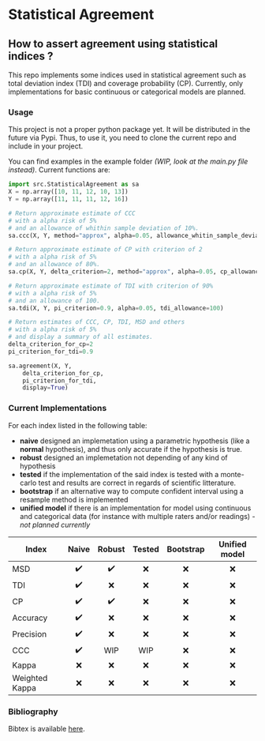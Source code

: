 # Statistical Agreement
## How to assert agreement using statistical indices ?

This repo implements some indices used in statistical agreement such as total deviation index (TDI) and coverage probability (CP). 
Currently, only implementations for basic continuous or categorical models are planned.

### Usage

This project is not a proper python package yet. It will be distributed in the future via Pypi. Thus, to use it, you need to clone the current repo and include in your project.


You can find examples in the example folder *(WIP, look at the main.py file instead)*. Current functions are:
```python
import src.StatisticalAgreement as sa
X = np.array([10, 11, 12, 10, 13])
Y = np.array([11, 11, 11, 12, 16])

# Return approximate estimate of CCC 
# with a alpha risk of 5% 
# and an allowance of whithin sample deviation of 10%.
sa.ccc(X, Y, method="approx", alpha=0.05, allowance_whitin_sample_deviation=0.10)

# Return approximate estimate of CP with criterion of 2
# with a alpha risk of 5% 
# and an allowance of 80%.
sa.cp(X, Y, delta_criterion=2, method="approx", alpha=0.05, cp_allowance=0.8)

# Return approximate estimate of TDI with criterion of 90%
# with a alpha risk of 5% 
# and an allowance of 100.
sa.tdi(X, Y, pi_criterion=0.9, alpha=0.05, tdi_allowance=100)

# Return estimates of CCC, CP, TDI, MSD and others
# with a alpha risk of 5% 
# and display a summary of all estimates.
delta_criterion_for_cp=2
pi_criterion_for_tdi=0.9

sa.agreement(X, Y, 
    delta_criterion_for_cp, 
    pi_criterion_for_tdi, 
    display=True)
```

### Current Implementations

For each index listed in the following table:
- **naive** designed an implemetation using a parametric hypothesis (like a **normal** hypothesis), and thus only accurate if the hypothesis is true.
- **robust** designed an implemetation not depending of any kind of hypothesis 
- **tested** if the implementation of the said index is tested with a monte-carlo test and results are correct in regards of scientific litterature. 
- **bootstrap** if an alternative way to compute confident interval using a resample method is implemented
- **unified model** if there is an implementation for model using continuous and categorical data (for instance with multiple raters and/or readings) - *not planned currently*

|Index | Naive | Robust | Tested | Bootstrap | Unified model | 
|-----|:-:|:-----:|:---:|:----:|:----:|
| MSD |:heavy_check_mark:|:heavy_check_mark:|:x:|:x:|:x:
| TDI |:heavy_check_mark:|:x:|:x:|:x:|:x:
| CP |:heavy_check_mark:|:heavy_check_mark:|:x:|:x:|:x:
| Accuracy |:heavy_check_mark:|:x:|:x:|:x:|:x:
| Precision |:heavy_check_mark:|:x:|:x:|:x:|:x:
| CCC |:heavy_check_mark:|WIP|WIP|:x:|:x:
| Kappa |:x:|:x:|:x:|:x:|:x:
| Weighted Kappa |:x:|:x:|:x:|:x:|:x:

### Bibliography

Bibtex is available [here](bibliography.bib).